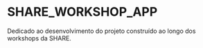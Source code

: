 # SHARE_WORKSHOP_APP
Dedicado ao desenvolvimento do projeto construído ao longo dos workshops da SHARE.
